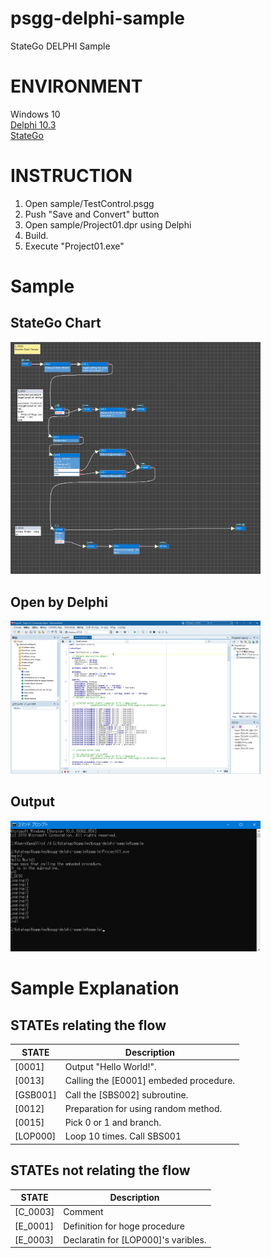 # psgg-delphi-sample
StateGo DELPHI Sample

# ENVIRONMENT

Windows 10  
[Delphi 10.3](https://www.embarcadero.com/products/delphi)  
[StateGo](https://statego.programanic.com/)

# INSTRUCTION

1. Open sample/TestControl.psgg  
2. Push "Save and Convert" button  
3. Open sample/Project01.dpr using Delphi  
4. Build.  
5. Execute "Project01.exe"  

# Sample
## StateGo Chart
<a href="https://raw.githubusercontent.com/NNNIC/psgg-delphi-sample/master/wiki/sample2.png" ><img src="https://raw.githubusercontent.com/NNNIC/psgg-delphi-sample/master/wiki/sample2.png" width="400px" />  </a>
## Open by Delphi
<a href="https://raw.githubusercontent.com/NNNIC/psgg-delphi-sample/master/wiki/proj.png" ><img src="https://raw.githubusercontent.com/NNNIC/psgg-delphi-sample/master/wiki/proj.png" width="400px" />  </a>
## Output
<a href="https://raw.githubusercontent.com/NNNIC/psgg-delphi-sample/master/wiki/exe.png" ><img src="https://raw.githubusercontent.com/NNNIC/psgg-delphi-sample/master/wiki/exe.png" width="400px" />  </a>

# Sample Explanation
## STATEs relating the flow 
|STATE| Description|
|-|-|
|[0001]| Output "Hello World!".|
|[0013]| Calling the [E0001] embeded procedure.|
|[GSB001]| Call the [SBS002] subroutine.|
|[0012]|Preparation for using random method.|
|[0015]| Pick 0 or 1 and branch.|
|[LOP000]|Loop 10 times. Call SBS001|
## STATEs not relating the flow
|STATE| Description|
| --- | --- |
|[C_0003]| Comment  |
|[E_0001]| Definition for hoge procedure |
|[E_0003]| Declaratin for [LOP000]'s varibles. |
